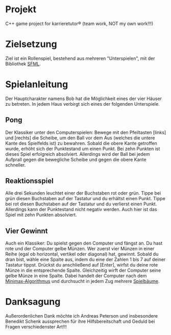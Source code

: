 # Projekt
C++ game project for karrieretutor® (team work, NOT my own work!!!)

# Zielsetzung
Ziel ist ein Rollenspiel, bestehend aus mehreren "Unterspielen", mit der Bibliothek 
[SFML](https://gamecodeschool.com/sfml-projects/). 

# Spielanleitung

Der Hauptcharakter namens Bob hat die Möglichkeit eines der vier Häuser zu betreten.
In jedem Haus verbirgt sich eines der folgenden Unterspiele.

## Pong
Der Klassiker unter den Computerspielen:
Bewege mit den Pfeiltasten [links] und [rechts] die Scheibe, um den Ball vor dem Aus 
(welches die untere Kante des Spielfelds ist) zu bewahren.
Sobald die obere Kante getroffen wurde, erhöht sich der Punktestand um einen Punkt.
Bei zehn Punkten ist dieses Spiel erfolgreich absolviert.
Allerdings wird der Ball bei jedem Aufprall gegen die bewegliche Scheibe und gegen die obere Kante schneller.

## Reaktionsspiel
Alle drei Sekunden leuchtet einer der Buchstaben rot oder grün.
Tippe bei grün diesen Buchstaben auf der Tastatur und du erhältst einen Punkt.
Tippe bei rot diesen Buchstaben auf der Tastatur und du verlierst einen Punkt.
Allerdings kann der Punktestand nicht negativ werden.
Auch hier ist das Spiel mit zehn Punkten absolviert.

## Vier Gewinnt
Auch ein Klassiker: Du spielst gegen den Computer und fängst an.
Du hast rote und der Computer gelbe Münzen.
Wer zuerst vier Münzen in einer Reihe (egal ob horizontal, vertikel oder diagonal) hat, gewinnt.
Sobald du dran bist, wähle eine Spalte aus, indem du eine der Zahlen 1 bis 7 auf deiner Tastatur tippst.
Drückst du anschließend auf [Enter], wirfst du deine rote Münze in die entsprechende Spalte.
Gleichzeitig wirft der Computer seine gelbe Münze in eine Spalte.
Dabei handelt der Computer nach dem [Minimax-Algorithmus](https://de.wikipedia.org/wiki/Minimax-Algorithmus) 
und durchsucht in jedem Zug mehrere [Spielbäume](https://de.wikipedia.org/wiki/Tiefensuche#Programmierung).

# Danksagung
Außerordenlichen Dank möchte ich Andreas Peterson und insbesondere Benedikt Schenk aussprechen für ihre
Hilfsbereitschaft und Geduld bei Fragen verschiedenster Art!!!
